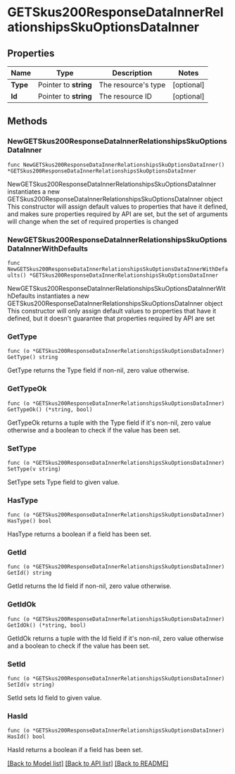 # GETSkus200ResponseDataInnerRelationshipsSkuOptionsDataInner

## Properties

Name | Type | Description | Notes
------------ | ------------- | ------------- | -------------
**Type** | Pointer to **string** | The resource&#39;s type | [optional] 
**Id** | Pointer to **string** | The resource ID | [optional] 

## Methods

### NewGETSkus200ResponseDataInnerRelationshipsSkuOptionsDataInner

`func NewGETSkus200ResponseDataInnerRelationshipsSkuOptionsDataInner() *GETSkus200ResponseDataInnerRelationshipsSkuOptionsDataInner`

NewGETSkus200ResponseDataInnerRelationshipsSkuOptionsDataInner instantiates a new GETSkus200ResponseDataInnerRelationshipsSkuOptionsDataInner object
This constructor will assign default values to properties that have it defined,
and makes sure properties required by API are set, but the set of arguments
will change when the set of required properties is changed

### NewGETSkus200ResponseDataInnerRelationshipsSkuOptionsDataInnerWithDefaults

`func NewGETSkus200ResponseDataInnerRelationshipsSkuOptionsDataInnerWithDefaults() *GETSkus200ResponseDataInnerRelationshipsSkuOptionsDataInner`

NewGETSkus200ResponseDataInnerRelationshipsSkuOptionsDataInnerWithDefaults instantiates a new GETSkus200ResponseDataInnerRelationshipsSkuOptionsDataInner object
This constructor will only assign default values to properties that have it defined,
but it doesn't guarantee that properties required by API are set

### GetType

`func (o *GETSkus200ResponseDataInnerRelationshipsSkuOptionsDataInner) GetType() string`

GetType returns the Type field if non-nil, zero value otherwise.

### GetTypeOk

`func (o *GETSkus200ResponseDataInnerRelationshipsSkuOptionsDataInner) GetTypeOk() (*string, bool)`

GetTypeOk returns a tuple with the Type field if it's non-nil, zero value otherwise
and a boolean to check if the value has been set.

### SetType

`func (o *GETSkus200ResponseDataInnerRelationshipsSkuOptionsDataInner) SetType(v string)`

SetType sets Type field to given value.

### HasType

`func (o *GETSkus200ResponseDataInnerRelationshipsSkuOptionsDataInner) HasType() bool`

HasType returns a boolean if a field has been set.

### GetId

`func (o *GETSkus200ResponseDataInnerRelationshipsSkuOptionsDataInner) GetId() string`

GetId returns the Id field if non-nil, zero value otherwise.

### GetIdOk

`func (o *GETSkus200ResponseDataInnerRelationshipsSkuOptionsDataInner) GetIdOk() (*string, bool)`

GetIdOk returns a tuple with the Id field if it's non-nil, zero value otherwise
and a boolean to check if the value has been set.

### SetId

`func (o *GETSkus200ResponseDataInnerRelationshipsSkuOptionsDataInner) SetId(v string)`

SetId sets Id field to given value.

### HasId

`func (o *GETSkus200ResponseDataInnerRelationshipsSkuOptionsDataInner) HasId() bool`

HasId returns a boolean if a field has been set.


[[Back to Model list]](../README.md#documentation-for-models) [[Back to API list]](../README.md#documentation-for-api-endpoints) [[Back to README]](../README.md)


